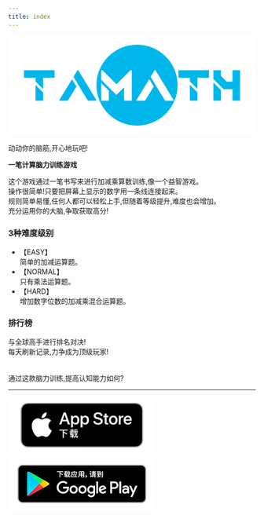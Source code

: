 ```yaml
---
title: index
---
```


![top banner](img_app_logo.png)

动动你的脑筋,开心地玩吧!

<b>一笔计算脑力训练游戏</b>

这个游戏通过一笔书写来进行加减乘算数训练,像一个益智游戏。<br>
操作很简单!只要把屏幕上显示的数字用一条线连接起来。<br>
规则简单易懂,任何人都可以轻松上手,但随着等级提升,难度也会增加。<br>
充分运用你的大脑,争取获取高分!<br>

<h3>3种难度级别</h3>
<ul>
<li>【EASY】<br>简单的加减运算题。</li>
<li>【NORMAL】<br>只有乘法运算题。</li>
<li>【HARD】<br>增加数字位数的加减乘混合运算题。</li>
</ul>

<h3>排行榜</h3>
与全球高手进行排名对决!<br>
每天刷新记录,力争成为顶级玩家!
<br><br><br>
通过这款脑力训练,提高认知能力如何?

-------

[![App store link](img_appstore_banner.zh.png#imgleft)](https://itunes.apple.com/cn/app/id6468984358?mt=8)[![Google Play link](img_google-play-badge.zh.png#imgleft)](https://play.google.com/store/apps/details?id=jp.hyoromo.tamath)
<div class="clear clear_box"></div>